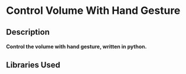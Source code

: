 # Control Volume With Hand Gesture
## Description
#### Control the volume with hand gesture, written in python.
## Libraries Used
